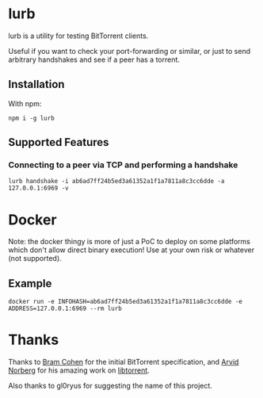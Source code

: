 # lurb

lurb is a utility for testing BitTorrent clients.

Useful if you want to check your port-forwarding or similar, or just to send arbitrary handshakes and see if a peer has a torrent.

## Installation

With npm:

```
npm i -g lurb
```

## Supported Features

### Connecting to a peer via TCP and performing a handshake

```
lurb handshake -i ab6ad7ff24b5ed3a61352a1f1a7811a8c3cc6dde -a 127.0.0.1:6969 -v
```

# Docker

Note: the docker thingy is more of just a PoC to deploy on some platforms which don't allow direct binary execution! Use at your own risk or whatever (not supported).

## Example

```
docker run -e INFOHASH=ab6ad7ff24b5ed3a61352a1f1a7811a8c3cc6dde -e ADDRESS=127.0.0.1:6969 --rm lurb
```

# Thanks

Thanks to [Bram Cohen](https://github.com/bramcohen) for the initial BitTorrent specification, and [Arvid Norberg](https://github.com/arvidn) for his amazing work on [libtorrent](https://github.com/arvidn/libtorrent).

Also thanks to gl0ryus for suggesting the name of this project.
